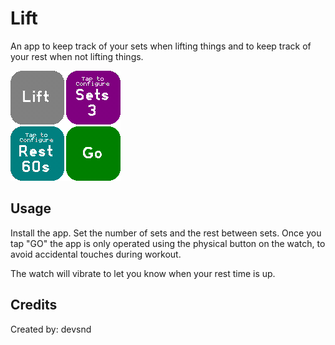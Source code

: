 # Lift

An app to keep track of your sets when lifting things and to keep track of your rest when not lifting things.

![screenshot](screenshot.png)

## Usage

Install the app. Set the number of sets and the rest between sets. Once you tap "GO" the app is only
operated using the physical button on the watch, to avoid accidental touches during workout.

The watch will vibrate to let you know when your rest time is up.

## Credits

Created by: devsnd
